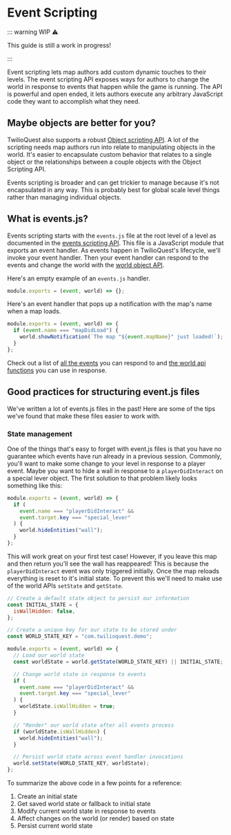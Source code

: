 # Event Scripting

::: warning WIP ⚠️

This guide is still a work in progress!

:::

Event scripting lets map authors add custom dynamic touches to their levels. The event scripting API exposes ways for authors to change the world in response to events that happen while the game is running. The API is powerful and open ended, it lets authors execute any arbitrary JavaScript code they want to accomplish what they need.

## Maybe objects are better for you?

TwilioQuest also supports a robust [Object scripting API](/guide/custom_objects.html). A lot of the scripting needs map authors run into relate to manipulating objects in the world. It's easier to encapsulate custom behavior that relates to a single object or the relationships between a couple objects with the Object Scripting API.

Events scripting is broader and can get trickier to manage because it's not encapsulated in any way. This is probably best for global scale level things rather than managing individual objects.

## What is events.js?

Events scripting starts with the `events.js` file at the root level of a level as documented in the [events scripting API](/api/events.html). This file is a JavaScript module that exports an event handler. As events happen in TwilioQuest's lifecycle, we'll invoke your event handler. Then your event handler can respond to the events and change the world with the [world object API](/api/events.html#world-api).

Here's an empty example of an `events.js` handler.

```js
module.exports = (event, world) => {};
```

Here's an event handler that pops up a notification with the map's name when a map loads.

```js
module.exports = (event, world) => {
  if (event.name === "mapDidLoad") {
    world.showNotification(`The map "${event.mapName}" just loaded!`);
  }
};
```

Check out a list of [all the events](/api/events.html#event-object) you can respond to and [the world api functions](/api/events.html#world-api) you can use in response.

## Good practices for structuring event.js files

We've written a lot of events.js files in the past! Here are some of the tips we've found that make these files easier to work with.

### State management

One of the things that's easy to forget with event.js files is that you have no guarantee which events have run already in a previous session. Commonly, you'll want to make some change to your level in response to a player event. Maybe you want to hide a wall in response to a `playerDidInteract` on a special lever object. The first solution to that problem likely looks something like this:

```js
module.exports = (event, world) => {
  if (
    event.name === "playerDidInteract" &&
    event.target.key === "special_lever"
  ) {
    world.hideEntities("wall");
  }
};
```

This will work great on your first test case! However, if you leave this map and then return you'll see the wall has reappeared! This is because the `playerDidInteract` event was only triggered initially. Once the map reloads everything is reset to it's initial state. To prevent this we'll need to make use of the world APIs `setState` and `getState`.

```js
// Create a default state object to persist our information
const INITIAL_STATE = {
  isWallHidden: false,
};

// Create a unique key for our state to be stored under
const WORLD_STATE_KEY = "com.twilioquest.demo";

module.exports = (event, world) => {
  // Load our world state
  const worldState = world.getState(WORLD_STATE_KEY) || INITIAL_STATE;

  // Change world state in response to events
  if (
    event.name === "playerDidInteract" &&
    event.target.key === "special_lever"
  ) {
    worldState.isWallHidden = true;
  }

  // "Render" our world state after all events process
  if (worldState.isWallHidden) {
    world.hideEntities("wall");
  }

  // Persist world state across event handler invocations
  world.setState(WORLD_STATE_KEY, worldState);
};
```

To summarize the above code in a few points for a reference:

1. Create an initial state
2. Get saved world state or fallback to initial state
3. Modify current world state in response to events
4. Affect changes on the world (or render) based on state
5. Persist current world state
